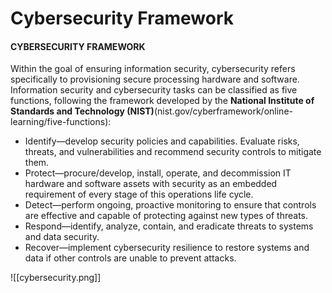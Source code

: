 # Cybersecurity Framework

#### CYBERSECURITY FRAMEWORK

Within the goal of ensuring information security, cybersecurity refers specifically to provisioning secure processing hardware and software. Information security and cybersecurity tasks can be classified as five functions, following the framework developed by the **National Institute of Standards and Technology (NIST)**(nist.gov/cyberframework/online-learning/five-functions):

-   Identify—develop security policies and capabilities. Evaluate risks, threats, and vulnerabilities and recommend security controls to mitigate them.
-   Protect—procure/develop, install, operate, and decommission IT hardware and software assets with security as an embedded requirement of every stage of this operations life cycle.
-   Detect—perform ongoing, proactive monitoring to ensure that controls are effective and capable of protecting against new types of threats.
-   Respond—identify, analyze, contain, and eradicate threats to systems and data security.
-   Recover—implement cybersecurity resilience to restore systems and data if other controls are unable to prevent attacks.

![[cybersecurity.png]]

